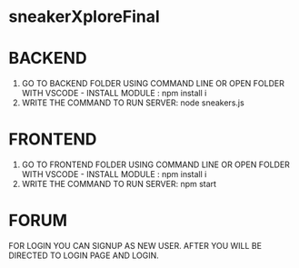 # sneakerXploreFinal


# BACKEND
1. GO TO BACKEND FOLDER USING COMMAND LINE OR OPEN FOLDER WITH VSCODE - INSTALL MODULE : npm install i
2. WRITE THE COMMAND TO RUN SERVER: node sneakers.js 




# FRONTEND
1. GO TO FRONTEND FOLDER USING COMMAND LINE OR OPEN FOLDER WITH VSCODE - INSTALL MODULE : npm install i
2. WRITE THE COMMAND TO RUN SERVER: npm start


# FORUM
FOR LOGIN YOU CAN SIGNUP AS NEW USER. AFTER YOU WILL BE DIRECTED TO LOGIN PAGE AND LOGIN.
 
